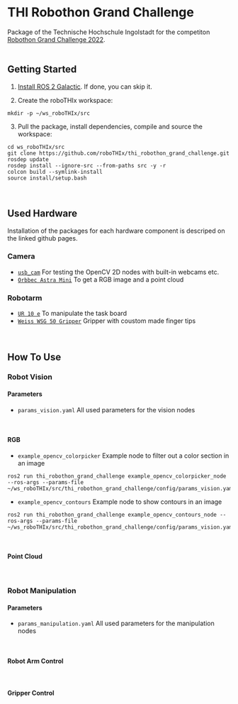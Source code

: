 # THI Robothon Grand Challenge
Package of the Technische Hochschule Ingolstadt for the competiton [Robothon Grand Challenge 2022](https://robothon-grand-challenge.com/).
<br/>
<br/>

## Getting Started
1. [Install ROS 2 Galactic](https://docs.ros.org/en/galactic/Installation/Ubuntu-Install-Debians.html). If done, you can skip it.

2. Create the roboTHIx workspace:
  ```
  mkdir -p ~/ws_roboTHIx/src
  ```
  
3. Pull the package, install dependencies, compile and source the workspace:
  ```
  cd ws_roboTHIx/src
  git clone https://github.com/roboTHIx/thi_robothon_grand_challenge.git
  rosdep update
  rosdep install --ignore-src --from-paths src -y -r
  colcon build --symlink-install
  source install/setup.bash
  ```
<br/>

## Used Hardware
Installation of the packages for each hardware component is descriped on the linked github pages.

  ### Camera
  - [`usb_cam`](https://github.com/ros-drivers/usb_cam) For testing the OpenCV 2D nodes with built-in webcams etc.
  - [`Orbbec Astra Mini`](https://github.com/roboTHIx/ros_astra_camera) To get a RGB image and a point cloud
  
  ### Robotarm
  - [`UR 10 e`](https://github.com/UniversalRobots/Universal_Robots_ROS2_Driver/tree/galactic) To manipulate the task board
  - [`Weiss WSG 50 Gripper`](https://github.com/nalt/wsg50-ros-pkg) Gripper with coustom made finger tips
<br/>


## How To Use
  ### Robot Vision
  #### Parameters
  - `params_vision.yaml` All used parameters for the vision nodes
  <br/>
  
  #### RGB
  - `example_opencv_colorpicker` Example node to filter out a color section in an image
  ```
  ros2 run thi_robothon_grand_challenge example_opencv_colorpicker_node --ros-args --params-file ~/ws_roboTHIx/src/thi_robothon_grand_challenge/config/params_vision.yaml 
  ```
  - `example_opencv_contours` Example node to show contours in an image
  ```
  ros2 run thi_robothon_grand_challenge example_opencv_contours_node --ros-args --params-file ~/ws_roboTHIx/src/thi_robothon_grand_challenge/config/params_vision.yaml 
  ```
  <br/>
  
  #### Point Cloud
  
<br/>

  ### Robot Manipulation
  #### Parameters
  - `params_manipulation.yaml` All used parameters for the manipulation nodes
  <br/>
  
  #### Robot Arm Control
  <br/>
  
  #### Gripper Control
  <br/>
  
<br/>
